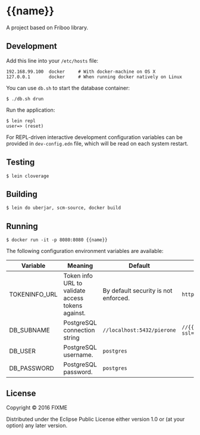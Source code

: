 # {{name}}

A project based on Friboo library.

## Development

Add this line into your `/etc/hosts` file:

```
192.168.99.100  docker     # With docker-machine on OS X
127.0.0.1       docker     # When running docker natively on Linux 
```

You can use `db.sh` to start the database container:

```
$ ./db.sh drun
```

Run  the application:

```
$ lein repl
user=> (reset)
```

For REPL-driven interactive development configuration variables can be provided in `dev-config.edn` file, which will be read on each system restart.

## Testing

```
$ lein cloverage
```

## Building

```
$ lein do uberjar, scm-source, docker build
```

## Running

```
$ docker run -it -p 8080:8080 {{name}}
```

The following configuration environment variables are available:

| Variable | Meaning | Default | Example |
|---|---|---|---|
| TOKENINFO_URL | Token info URL to validate access tokens against. | By default security is not enforced. | `https://auth.example.com/oauth2/tokeninfo` |
| DB_SUBNAME | PostgreSQL connection string | `//localhost:5432/pierone` | `//{{name}}.db.example.com:5432/{{name}}?ssl=true` |
| DB_USER | PostgreSQL username. | `postgres` | |
| DB_PASSWORD | PostgreSQL password. | `postgres` | |

## License

Copyright © 2016 FIXME

Distributed under the Eclipse Public License either version 1.0 or (at
your option) any later version.
